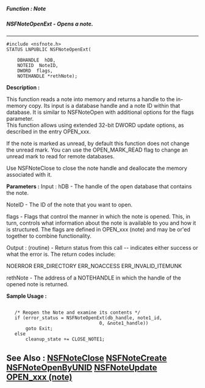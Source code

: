 ##### Function : Note
##### NSFNoteOpenExt - Opens a note.
---
```
#include <nsfnote.h>
STATUS LNPUBLIC NSFNoteOpenExt(

	DBHANDLE  hDB,
	NOTEID  NoteID,
	DWORD  flags,
	NOTEHANDLE *rethNote);
```
**Description :**

This function reads a note into memory and returns a handle to the in-memory 
copy.  Its input is a database handle and a note ID within that database.  It 
is similar to NSFNoteOpen with additional options for the flags parameter.  
This function allows using extended 32-bit DWORD update options, as described 
in the entry OPEN_xxx.

If the note is marked as unread, by default this function does not change the 
unread mark.  You can use the OPEN_MARK_READ flag to change an unread mark to 
read for remote databases.

Use NSFNoteClose to close the note handle and deallocate the memory associated 
with it.

**Parameters :**
Input :
hDB  -  The handle of the open database that contains the note.

NoteID  -  The ID of the note that you want to open.

flags  -  Flags that control the manner in which the note is opened. This, in turn, controls what information about the note is available to you and how it is structured. The flags are defined in OPEN_xxx (note) and may be or'ed together to combine functionality.

Output :
(routine)  -  Return status from this call -- indicates either success or what the error is. The return codes include:

NOERROR
ERR_DIRECTORY
ERR_NOACCESS
ERR_INVALID_ITEMUNK


rethNote  -  The address of a NOTEHANDLE in which the handle of the opened note is returned.


**Sample Usage :**
```

   /* Reopen the Note and examine its contents */
   if (error_status = NSFNoteOpenExt(db_handle, note1_id,
                                  0, &note1_handle))
       goto Exit;
   else
       cleanup_state += CLOSE_NOTE1;

```
**See Also :**
[NSFNoteClose](/reference/Func/NSFNoteClose)
[NSFNoteCreate](/reference/Func/NSFNoteCreate)
[NSFNoteOpenByUNID](/reference/Func/NSFNoteOpenByUNID)
[NSFNoteUpdate](/reference/Func/NSFNoteUpdate)
[OPEN_xxx (note)](/reference/Symb/OPEN_xxx (note))
---
